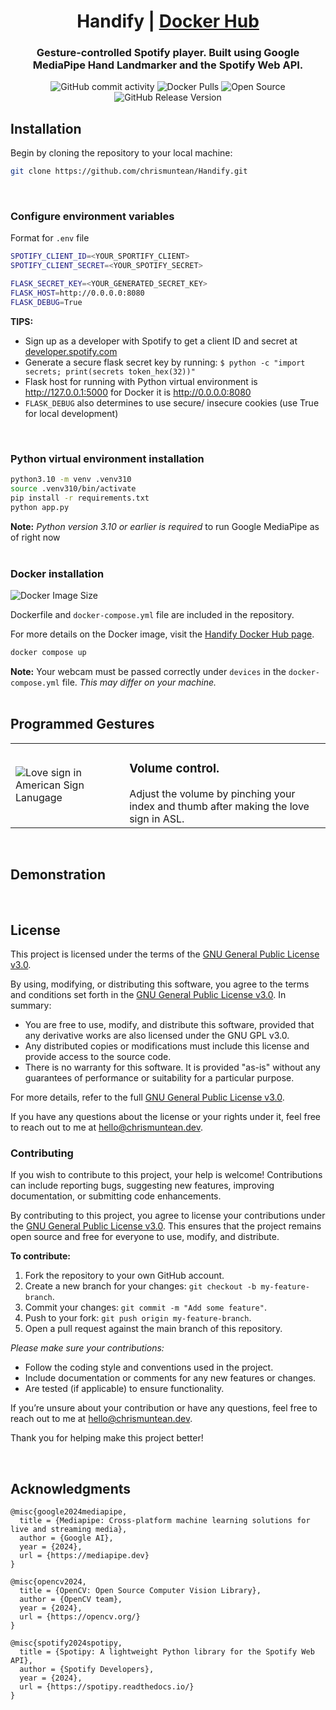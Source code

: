 <div align="center">

# Handify | [Docker Hub](https://hub.docker.com/r/chrismuntean/handify)

### Gesture-controlled Spotify player. Built using Google MediaPipe Hand Landmarker and the Spotify Web API.

![GitHub commit activity](https://img.shields.io/github/commit-activity/t/chrismuntean/handify)
![Docker Pulls](https://img.shields.io/docker/pulls/chrismuntean/handify.svg)
![Open Source](https://img.shields.io/badge/Open%20Source-%E2%9D%A4%EF%B8%8F-blue)
![GitHub Release Version](https://img.shields.io/github/v/release/chrismuntean/handify)

</div>

## Installation
Begin by cloning the repository to your local machine:
```bash
git clone https://github.com/chrismuntean/Handify.git
```
<br>

### Configure environment variables
Format for `.env` file
```bash
SPOTIFY_CLIENT_ID=<YOUR_SPORTIFY_CLIENT>
SPOTIFY_CLIENT_SECRET=<YOUR_SPOTIFY_SECRET>

FLASK_SECRET_KEY=<YOUR_GENERATED_SECRET_KEY>
FLASK_HOST=http://0.0.0.0:8080
FLASK_DEBUG=True
```
**TIPS:**
* Sign up as a developer with Spotify to get a client ID and secret at [developer.spotify.com](https://developer.spotify.com)
* Generate a secure flask secret key by running: `$ python -c "import secrets; print(secrets token_hex(32))"`
* Flask host for running with Python virtual environment is http://127.0.0.1:5000 for Docker it is http://0.0.0.0:8080
* `FLASK_DEBUG` also determines to use secure/ insecure cookies (use True for local development)
<br>

### Python virtual environment installation
```bash
python3.10 -m venv .venv310
source .venv310/bin/activate
pip install -r requirements.txt
python app.py
```
**Note:** *Python version 3.10 or earlier is required* to run Google MediaPipe as of right now
<br><br>

### Docker installation
![Docker Image Size](https://img.shields.io/docker/image-size/chrismuntean/handify)


Dockerfile and `docker-compose.yml` file are included in the repository.

For more details on the Docker image, visit the [Handify Docker Hub page](https://hub.docker.com/r/chrismuntean/handify).

```bash
docker compose up
```
**Note:** Your webcam must be passed correctly under `devices` in the `docker-compose.yml` file. *This may differ on your machine.*
<br><br>

## Programmed Gestures
<table>
  
  <tr>
    <td>
      <img src="/static/pinch.png" alt="Love sign in American Sign Lanugage">
    </td>
    <td>
        <h3><b>Volume control. </b></h3>
        Adjust the volume by pinching your index and thumb after making the love sign in ASL.
    </td>
  </tr>

</table>
<br>

## Demonstration
<br>

## License

This project is licensed under the terms of the [GNU General Public License v3.0](LICENSE).

By using, modifying, or distributing this software, you agree to the terms and conditions set forth in the [GNU General Public License v3.0](https://www.gnu.org/licenses/gpl-3.0.en.html). In summary:

- You are free to use, modify, and distribute this software, provided that any derivative works are also licensed under the GNU GPL v3.0.
- Any distributed copies or modifications must include this license and provide access to the source code.
- There is no warranty for this software. It is provided "as-is" without any guarantees of performance or suitability for a particular purpose.

For more details, refer to the full [GNU General Public License v3.0](https://www.gnu.org/licenses/gpl-3.0.en.html).

If you have any questions about the license or your rights under it, feel free to reach out to me at [hello@chrismuntean.dev](mailto:hello@chrismuntean.dev).
### Contributing
If you wish to contribute to this project, your help is welcome! Contributions can include reporting bugs, suggesting new features, improving documentation, or submitting code enhancements.

By contributing to this project, you agree to license your contributions under the [GNU General Public License v3.0](https://www.gnu.org/licenses/gpl-3.0.en.html). This ensures that the project remains open source and free for everyone to use, modify, and distribute.

**To contribute:**
1. Fork the repository to your own GitHub account.
2. Create a new branch for your changes: `git checkout -b my-feature-branch`.
3. Commit your changes: `git commit -m "Add some feature"`.
4. Push to your fork: `git push origin my-feature-branch`.
5. Open a pull request against the main branch of this repository.

*Please make sure your contributions:*
- Follow the coding style and conventions used in the project.
- Include documentation or comments for any new features or changes.
- Are tested (if applicable) to ensure functionality.

If you’re unsure about your contribution or have any questions, feel free to reach out to me at [hello@chrismuntean.dev](mailto:hello@chrismuntean.dev).

Thank you for helping make this project better!

<br>

## Acknowledgments
```
@misc{google2024mediapipe,
  title = {Mediapipe: Cross-platform machine learning solutions for live and streaming media},
  author = {Google AI},
  year = {2024},
  url = {https://mediapipe.dev}
}

@misc{opencv2024,
  title = {OpenCV: Open Source Computer Vision Library},
  author = {OpenCV team},
  year = {2024},
  url = {https://opencv.org/}
}

@misc{spotify2024spotipy,
  title = {Spotipy: A lightweight Python library for the Spotify Web API},
  author = {Spotify Developers},
  year = {2024},
  url = {https://spotipy.readthedocs.io/}
}
```